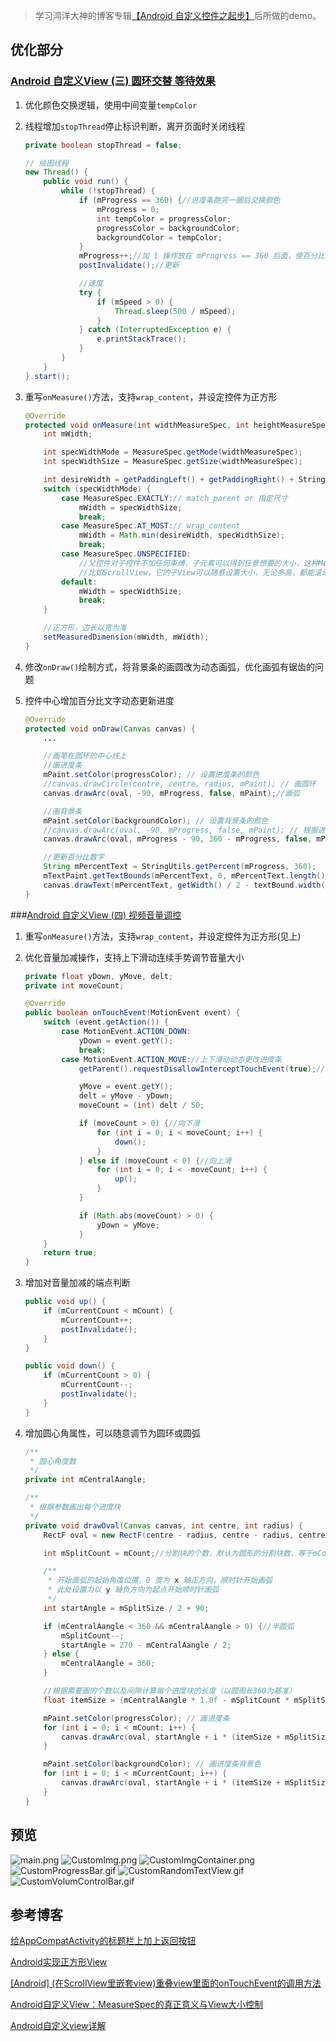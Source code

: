 > 学习鸿洋大神的博客专辑[【Android 自定义控件之起步】](http://blog.csdn.net/lmj623565791/article/category/2680591)后所做的demo。

## 优化部分
### [Android 自定义View (三) 圆环交替 等待效果](http://blog.csdn.net/lmj623565791/article/details/24500107)
1. 优化颜色交换逻辑，使用中间变量`tempColor`
2. 线程增加`stopThread`停止标识判断，离开页面时关闭线程

    ``` java
    private boolean stopThread = false;
    
    // 绘图线程
    new Thread() {
        public void run() {
            while (!stopThread) {
                if (mProgress == 360) {//进度条跑完一圈后交换颜色
                    mProgress = 0;
                    int tempColor = progressColor;
                    progressColor = backgroundColor;
                    backgroundColor = tempColor;
                }
                mProgress++;//加 1 操作放在 mProgress == 360 后面，使百分比可以显示 100% ，再从 0% 开始
                postInvalidate();//更新

                //速度
                try {
                    if (mSpeed > 0) {
                        Thread.sleep(500 / mSpeed);
                    }
                } catch (InterruptedException e) {
                    e.printStackTrace();
                }
            }
        }
    }.start();
    ```       

3. 重写`onMeasure()`方法，支持`wrap_content`，并设定控件为正方形

    ``` java
    @Override
    protected void onMeasure(int widthMeasureSpec, int heightMeasureSpec) {
        int mWidth;

        int specWidthMode = MeasureSpec.getMode(widthMeasureSpec);
        int specWidthSize = MeasureSpec.getSize(widthMeasureSpec);

        int desireWidth = getPaddingLeft() + getPaddingRight() + StringUtils.getDip(mContext, DEFAULT_SIZE);
        switch (specWidthMode) {
            case MeasureSpec.EXACTLY:// match_parent or 指定尺寸
                mWidth = specWidthSize;
                break;
            case MeasureSpec.AT_MOST:// wrap_content
                mWidth = Math.min(desireWidth, specWidthSize);
                break;
            case MeasureSpec.UNSPECIFIED:
                //父控件对子控件不加任何束缚，子元素可以得到任意想要的大小，这种MeasureSpec一般是由父控件自身的特性决定的。
                //比如ScrollView，它的子View可以随意设置大小，无论多高，都能滚动显示，这个时候，尺寸就选择自己需要的尺寸size。
            default:
                mWidth = specWidthSize;
                break;
        }

        //正方形，边长以宽为准
        setMeasuredDimension(mWidth, mWidth);
    }
    ```

4. 修改`onDraw()`绘制方式，将背景条的画圆改为动态画弧，优化画弧有锯齿的问题
5. 控件中心增加百分比文字动态更新进度

    ``` java
    @Override
    protected void onDraw(Canvas canvas) {
        ...

        //画笔在圆环的中心线上
        //画进度条
        mPaint.setColor(progressColor); // 设置进度条的颜色
        //canvas.drawCircle(centre, centre, radius, mPaint); // 画圆环
        canvas.drawArc(oval, -90, mProgress, false, mPaint);//画弧

        //画背景条
        mPaint.setColor(backgroundColor); // 设置背景条的颜色
        //canvas.drawArc(oval, -90, mProgress, false, mPaint); // 根据进度画圆弧
        canvas.drawArc(oval, mProgress - 90, 360 - mProgress, false, mPaint);//画弧

        //更新百分比数字
        String mPercentText = StringUtils.getPercent(mProgress, 360);
        mTextPaint.getTextBounds(mPercentText, 0, mPercentText.length(), textBound);
        canvas.drawText(mPercentText, getWidth() / 2 - textBound.width() / 2, getHeight() / 2 + textBound.height() / 2, mTextPaint);
    }
    ```

###[Android 自定义View (四) 视频音量调控](http://blog.csdn.net/lmj623565791/article/details/24529807)
1. 重写`onMeasure()`方法，支持`wrap_content`，并设定控件为正方形(见上)
2. 优化音量加减操作，支持上下滑动连续手势调节音量大小

    ``` java
    private float yDown, yMove, delt;
    private int moveCount;

    @Override
    public boolean onTouchEvent(MotionEvent event) {
        switch (event.getAction()) {
            case MotionEvent.ACTION_DOWN:
                yDown = event.getY();
                break;
            case MotionEvent.ACTION_MOVE://上下滑动动态更改进度条
                getParent().requestDisallowInterceptTouchEvent(true);//不让父 view 拦截触摸事件

                yMove = event.getY();
                delt = yMove - yDown;
                moveCount = (int) delt / 50;

                if (moveCount > 0) {//向下滑
                    for (int i = 0; i < moveCount; i++) {
                        down();
                    }
                } else if (moveCount < 0) {//向上滑
                    for (int i = 0; i < -moveCount; i++) {
                        up();
                    }
                }

                if (Math.abs(moveCount) > 0) {
                    yDown = yMove;
                }
        }
        return true;
    }
    ```

3. 增加对音量加减的端点判断

    ``` java
    public void up() {
        if (mCurrentCount < mCount) {
            mCurrentCount++;
            postInvalidate();
        }
    }

    public void down() {
        if (mCurrentCount > 0) {
            mCurrentCount--;
            postInvalidate();
        }
    }
    ```

4. 增加圆心角属性，可以随意调节为圆环或圆弧

    ``` java
    /**
     * 圆心角度数
     */
    private int mCentralAangle;
    
    /**
     * 根据参数画出每个进度块
     */
    private void drawOval(Canvas canvas, int centre, int radius) {
        RectF oval = new RectF(centre - radius, centre - radius, centre + radius, centre + radius); // 用于定义的圆弧的形状和大小的界限

        int mSplitCount = mCount;//分割块的个数，默认为圆形的分割块数，等于mCount

        /**
         * 开始画弧的起始角度位置，0 度为 x 轴正方向，顺时针开始画弧
         * 此处设置为以 y 轴负方向为起点开始顺时针画弧
         */
        int startAngle = mSplitSize / 2 + 90;

        if (mCentralAangle < 360 && mCentralAangle > 0) {//半圆弧
            mSplitCount--;
            startAngle = 270 - mCentralAangle / 2;
        } else {
            mCentralAangle = 360;
        }

        //根据需要画的个数以及间隙计算每个进度块的长度（以圆周长360为基准）
        float itemSize = (mCentralAangle * 1.0f - mSplitCount * mSplitSize) / mCount;

        mPaint.setColor(progressColor); // 画进度条
        for (int i = 0; i < mCount; i++) {
            canvas.drawArc(oval, startAngle + i * (itemSize + mSplitSize), itemSize, false, mPaint); // 根据进度画圆弧
        }

        mPaint.setColor(backgroundColor); // 画进度条背景色
        for (int i = 0; i < mCurrentCount; i++) {
            canvas.drawArc(oval, startAngle + i * (itemSize + mSplitSize), itemSize, false, mPaint); // 根据进度画圆弧
        }
    }
    ```

## 预览
![main.png](/preview/pic/main.png)
![CustomImg.png](/preview/pic/CustomImg.png)
![CustomImgContainer.png](/preview/pic/CustomImgContainer.png)
![CustomProgressBar.gif](/preview/gif/CustomProgressBar.gif)
![CustomRandomTextView.gif](/preview/gif/CustomRandomTextView.gif)
![CustomVolumControlBar.gif](/preview/gif/CustomVolumControlBar.gif)

## 参考博客

[给AppCompatActivity的标题栏上加上返回按钮](http://www.jianshu.com/p/3600b2178afa)

[Android实现正方形View](http://blog.csdn.net/qjay_dev/article/details/46852859)

[[Android] (在ScrollView里嵌套view)重叠view里面的onTouchEvent的调用方法](http://www.cnblogs.com/rossoneri/p/3994662.html)

[Android自定义View：MeasureSpec的真正意义与View大小控制](https://segmentfault.com/a/1190000007948959)

[Android自定义view详解](https://shaohui.me/2016/07/08/Android%E8%87%AA%E5%AE%9A%E4%B9%89view%E8%AF%A6%E8%A7%A3/)



